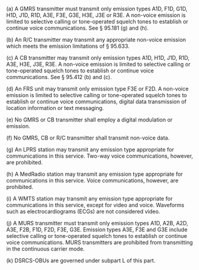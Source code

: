 (a) A GMRS transmitter must transmit only emission types A1D, F1D, G1D, H1D, J1D, R1D, A3E, F3E, G3E, H3E, J3E or R3E. A non-voice emission is limited to selective calling or tone-operated squelch tones to establish or continue voice communications. See § 95.181 (g) and (h).

(b) An R/C transmitter may transmit any appropriate non-voice emission which meets the emission limitations of § 95.633.

(c) A CB transmitter may transmit only emission types A1D, H1D, J1D, R1D, A3E, H3E, J3E, R3E. A non-voice emission is limited to selective calling or tone-operated squelch tones to establish or continue voice communications. See § 95.412 (b) and (c).

(d) An FRS unit may transmit only emission type F3E or F2D. A non-voice emission is limited to selective calling or tone-operated squelch tones to establish or continue voice communications, digital data transmission of location information or text messaging.
                                    

(e) No GMRS or CB transmitter shall employ a digital modulation or emission.

(f) No GMRS, CB or R/C transmitter shall transmit non-voice data.

(g) An LPRS station may transmit any emission type appropriate for communications in this service. Two-way voice communications, however, are prohibited.

(h) A MedRadio station may transmit any emission type appropriate for communications in this service. Voice communications, however, are prohibited.

(i) A WMTS station may transmit any emission type appropriate for communications in this service, except for video and voice. Waveforms such as electrocardiograms (ECGs) are not considered video.

(j) A MURS transmitter must transmit only emission types A1D, A2B, A2D, A3E, F2B, F1D, F2D, F3E, G3E. Emission types A3E, F3E and G3E include selective calling or tone-operated squelch tones to establish or continue voice communications. MURS transmitters are prohibited from transmitting in the continuous carrier mode.

(k) DSRCS-OBUs are governed under subpart L of this part.

